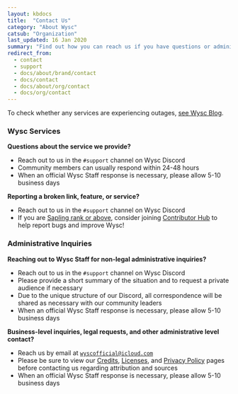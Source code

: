 ```yaml
---
layout: kbdocs
title:  "Contact Us"
category: "About Wysc"
catsub: "Organization"
last_updated: 16 Jan 2020
summary: "Find out how you can reach us if you have questions or administrative inquiries."
redirect_from:
  - contact
  - support
  - docs/about/brand/contact
  - docs/contact
  - docs/about/org/contact
  - docs/org/contact
---
```


To check whether any services are experiencing outages, [see Wysc Blog](/blog).


### Wysc Services

**Questions about the service we provide?**

- Reach out to us in the `#support` channel on Wysc Discord
- Community members can usually respond within 24-48 hours
- When an official Wysc Staff response is necessary, please allow 5-10 business days

**Reporting a broken link, feature, or service?**

- Reach out to us in the `#support` channel on Wysc Discord
- If you are [Sapling rank or above](/docs/discord/ranks), consider joining [Contributor Hub](/docs/dev) to help report bugs and improve Wysc!


### Administrative Inquiries

**Reaching out to Wysc Staff for non-legal administrative inquiries?**

- Reach out to us in the `#support` channel on Wysc Discord
- Please provide a short summary of the situation and to request a private audience if necessary
- Due to the unique structure of our Discord, all correspondence will be shared as necessary with our community leaders
- When an official Wysc Staff response is necessary, please allow 5-10 business days

**Business-level inquiries, legal requests, and other administrative level contact?**

- Reach us by email at [`wyscofficial@icloud.com`](mailto:wyscofficial@icloud.com)
- Please be sure to view our [Credits](/docs/about/credits), [Licenses](/docs/about/licenses), and [Privacy Policy](/docs/about/privacy) pages before contacting us regarding attribution and sources
- When an official Wysc Staff response is necessary, please allow 5-10 business days
